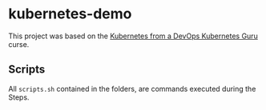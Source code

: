 # kubernetes-demo

This project was based on the [Kubernetes from a DevOps Kubernetes Guru](https://www.udemy.com/kubernetes-from-a-devops-kubernetes-guru) curse.

## Scripts

All `scripts.sh` contained in the folders, are commands executed during the Steps.
